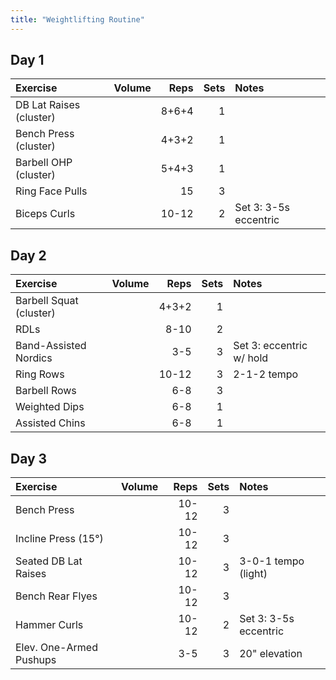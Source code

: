 ```yaml
---
title: "Weightlifting Routine"
---
```


## Day 1

| Exercise                  | Volume    | Reps  | Sets | Notes                      |
|:----------|:----|--:|--:|:-----------|
| DB Lat Raises (cluster)   |           | 8+6+4 | 1    |                            |
| Bench Press (cluster)     |           | 4+3+2 | 1    |                            |
| Barbell OHP (cluster)     |           | 5+4+3 | 1    |                            |
| Ring Face Pulls           |           | 15    | 3    |                            |
| Biceps Curls              |           | 10-12 | 2    | Set 3: 3-5s eccentric      |

## Day 2

| Exercise                  | Volume    | Reps  | Sets | Notes                      |
|:----------|:----|--:|--:|:-----------|
| Barbell Squat (cluster)   |           | 4+3+2 | 1    |                            |
| RDLs                      |           | 8-10  | 2    |                            |
| Band-Assisted Nordics     |           | 3-5   | 3    | Set 3: eccentric w/ hold   |
| Ring Rows                 |           | 10-12 | 3    | 2-1-2 tempo                |
| Barbell Rows              |           | 6-8   | 3    |                            |
| Weighted Dips             |           | 6-8   | 1    |                            |
| Assisted Chins            |           | 6-8   | 1    |                            |

## Day 3

| Exercise                  | Volume    | Reps  | Sets | Notes                      |
|:----------|:----|--:|--:|:-----------|
| Bench Press               |           | 10-12 | 3    |                            |
| Incline Press (15°)       |           | 10-12 | 3    |                            |
| Seated DB Lat Raises      |           | 10-12 | 3    | 3-0-1 tempo (light)        |
| Bench Rear Flyes          |           | 10-12 | 3    |                            |
| Hammer Curls              |           | 10-12 | 2    | Set 3: 3-5s eccentric      |
| Elev. One-Armed Pushups   |           | 3-5   | 3    | 20" elevation              |

